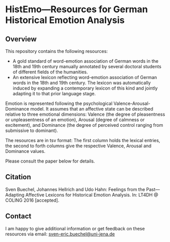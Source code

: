 # HistEmo—Resources for German Historical Emotion Analysis

## Overview
This repository contains the following resources: 
- A gold standard of word-emotion association of German words in the 18th and 19th century manually annotated by several doctoral students of different fields of the humanities.
- An extensive lexicon reflecting word-emotion association of German words in the 18th and 19th century. The lexicon was automatically induced by expanding a contemporary lexicon of this kind and jointly adapting it to that prior language stage.

Emotion is represented following the psychological Valence-Arousal-Dominance model. It assumes that an affective state can be described relative to three emotional dimensions: Valence (the degree of pleasentness or unpleasentness of an emotion), Arousal (degree of calmness or excitement), and Dominance (the degree of perceived control ranging from submissive to dominant).

The resources are in tsv format: The first column holds the lexical entries, the second to forth columns give the respective Valence, Arousal and Dominance values.

Please consult the paper below for details.

## Citation
Sven Buechel, Johannes Hellrich and Udo Hahn: Feelings from the Past—Adapting Affective Lexicons for Historical Emotion Analysis. In: LT4DH @ COLING 2016 [accepted].

## Contact
I am happy to give additional information or get feedback on these resources via email: sven-eric.buechel@uni-jena.de
